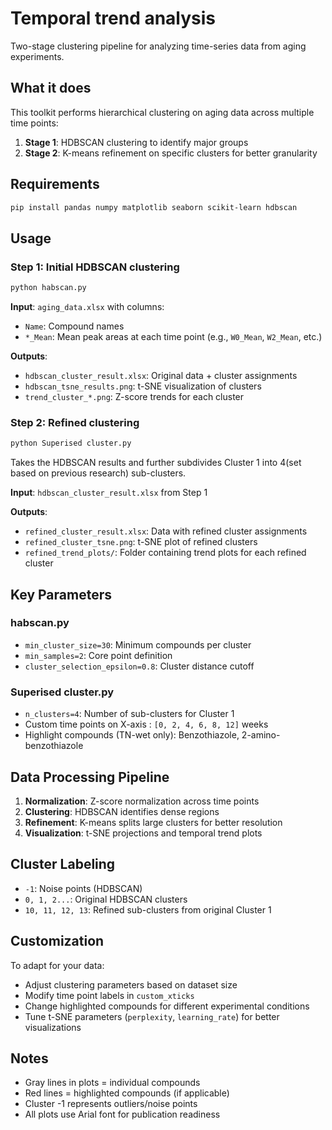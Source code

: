 # Temporal trend analysis

Two-stage clustering pipeline for analyzing time-series data from aging experiments.

## What it does

This toolkit performs hierarchical clustering on aging data across multiple time points:
1. **Stage 1**: HDBSCAN clustering to identify major groups
2. **Stage 2**: K-means refinement on specific clusters for better granularity

## Requirements

```bash
pip install pandas numpy matplotlib seaborn scikit-learn hdbscan
```

## Usage

### Step 1: Initial HDBSCAN clustering
```bash
python habscan.py
```

**Input**: `aging_data.xlsx` with columns:
- `Name`: Compound names
- `*_Mean`: Mean peak areas at each time point (e.g., `W0_Mean`, `W2_Mean`, etc.)

**Outputs**:
- `hdbscan_cluster_result.xlsx`: Original data + cluster assignments
- `hdbscan_tsne_results.png`: t-SNE visualization of clusters
- `trend_cluster_*.png`: Z-score trends for each cluster

### Step 2: Refined clustering
```bash
python Superised cluster.py
```

Takes the HDBSCAN results and further subdivides Cluster 1 into 4(set based on previous research) sub-clusters.

**Input**: `hdbscan_cluster_result.xlsx` from Step 1

**Outputs**:
- `refined_cluster_result.xlsx`: Data with refined cluster assignments
- `refined_cluster_tsne.png`: t-SNE plot of refined clusters
- `refined_trend_plots/`: Folder containing trend plots for each refined cluster

## Key Parameters

### habscan.py
- `min_cluster_size=30`: Minimum compounds per cluster
- `min_samples=2`: Core point definition
- `cluster_selection_epsilon=0.8`: Cluster distance cutoff

### Superised cluster.py
- `n_clusters=4`: Number of sub-clusters for Cluster 1
- Custom time points on X-axis : `[0, 2, 4, 6, 8, 12]` weeks
- Highlight compounds (TN-wet only): Benzothiazole, 2-amino-benzothiazole

## Data Processing Pipeline

1. **Normalization**: Z-score normalization across time points
2. **Clustering**: HDBSCAN identifies dense regions 
3. **Refinement**: K-means splits large clusters for better resolution
4. **Visualization**: t-SNE projections and temporal trend plots

## Cluster Labeling

- `-1`: Noise points (HDBSCAN)
- `0, 1, 2...`: Original HDBSCAN clusters
- `10, 11, 12, 13`: Refined sub-clusters from original Cluster 1

## Customization

To adapt for your data:
- Adjust clustering parameters based on dataset size
- Modify time point labels in `custom_xticks`
- Change highlighted compounds for different experimental conditions
- Tune t-SNE parameters (`perplexity`, `learning_rate`) for better visualizations

## Notes

- Gray lines in plots = individual compounds
- Red lines = highlighted compounds (if applicable)
- Cluster -1 represents outliers/noise points
- All plots use Arial font for publication readiness
